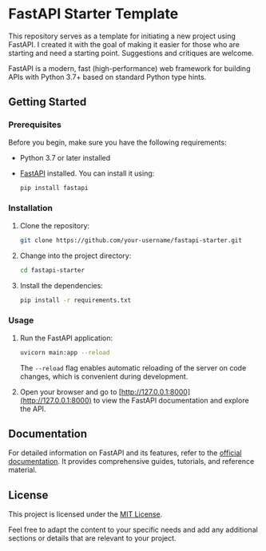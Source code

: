 # FastAPI Starter Template

This repository serves as a template for initiating a new project using FastAPI. I created it with the goal of making it easier for those who are starting and need a starting point. Suggestions and critiques are welcome.

FastAPI is a modern, fast (high-performance) web framework for building APIs with Python 3.7+ based on standard Python type hints.

## Getting Started

### Prerequisites

Before you begin, make sure you have the following requirements:

- Python 3.7 or later installed
- [FastAPI](https://fastapi.tiangolo.com/) installed. You can install it using:

  ```bash
  pip install fastapi
  ```

### Installation

1. Clone the repository:

   ```bash
   git clone https://github.com/your-username/fastapi-starter.git
   ```

2. Change into the project directory:

   ```bash
   cd fastapi-starter
   ```

3. Install the dependencies:

   ```bash
   pip install -r requirements.txt
   ```

### Usage

1. Run the FastAPI application:

   ```bash
   uvicorn main:app --reload
   ```

   The `--reload` flag enables automatic reloading of the server on code changes, which is convenient during development.

2. Open your browser and go to [http://127.0.0.1:8000](http://127.0.0.1:8000) to view the FastAPI documentation and explore the API.

## Documentation

For detailed information on FastAPI and its features, refer to the [official documentation](https://fastapi.tiangolo.com/). It provides comprehensive guides, tutorials, and reference material.


## License

This project is licensed under the [MIT License](LICENSE).

Feel free to adapt the content to your specific needs and add any additional sections or details that are relevant to your project.
